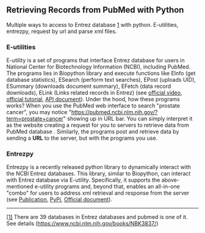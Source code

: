 ## Retrieving Records from PubMed with Python

Multiple ways to access to Entrez database [1](#_ftn1) with python. E-utilities, entrezpy, request by url and parse xml files. 

### E-utilities 

E-utility is a set of programs that interface Entrez database for users in National Center for Biotechnology Information (NCBI), including PubMed. The programs lies in Biopython library and execute functions like EInfo (get database statistics),  ESearch (perform text searches), EPost (uploads UID), ESummary (downloads document summary), EFetch (data record downloads), ELink (Links related records in Entrez) (see [official video](https://www.youtube.com/watch?v=BCG-M5k-gvE), [official tutorial](http://biopython.org/DIST/docs/tutorial/Tutorial.pdf]), [API document](https://biopython.org/DIST/docs/api/)). Under the hood, how these programs works? When you use the PubMed web interface to search "prostate cancer", you may notice "https://pubmed.ncbi.nlm.nih.gov/?term=prostate+cancer" showing up in URL bar. You can simply interpret it as the website creating a request for you to servers to retrieve data from PubMed database . Similarly, the programs post and retrieve data by sending a **URL** to the server, but with the programs you use.

### Entrezpy

Entrezpy is a recently released python library to dynamically interact with the NCBI Entrez databases. This library, similar to Biopython, can interact with Entrez database via E-utility. Specifically, it supports the above-mentioned e-utility programs and, beyond that, enables an all-in-one "combo" for users to address xml retrieval and response from the server (see [Publication](https://academic.oup.com/bioinformatics/article/35/21/4511/5488119), [PyPi](https://pypi.org/project/entrezpy/), [Official document](https://entrezpy.readthedocs.io/en/master/)). 





------

[[1\]](#_ftnref1) There are 39 databases in Entrez databases and pubmed is one of it. See details (https://www.ncbi.nlm.nih.gov/books/NBK3837/)
